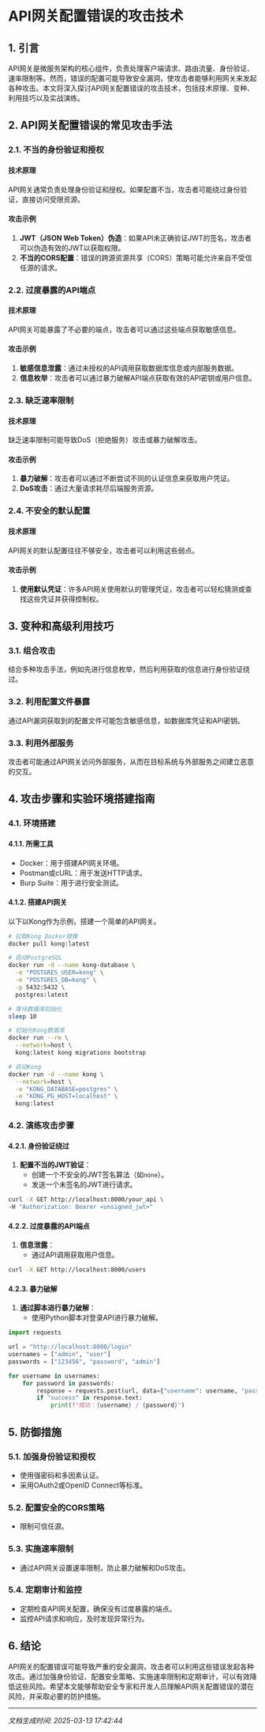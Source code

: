# API网关配置错误的攻击技术

## 1. 引言

API网关是微服务架构的核心组件，负责处理客户端请求、路由流量、身份验证、速率限制等。然而，错误的配置可能导致安全漏洞，使攻击者能够利用网关来发起各种攻击。本文将深入探讨API网关配置错误的攻击技术，包括技术原理、变种、利用技巧以及实战演练。

## 2. API网关配置错误的常见攻击手法

### 2.1. 不当的身份验证和授权

#### 技术原理
API网关通常负责处理身份验证和授权。如果配置不当，攻击者可能绕过身份验证，直接访问受限资源。

#### 攻击示例
1. **JWT（JSON Web Token）伪造**：如果API未正确验证JWT的签名，攻击者可以伪造有效的JWT以获取权限。
2. **不当的CORS配置**：错误的跨源资源共享（CORS）策略可能允许来自不受信任源的请求。

### 2.2. 过度暴露的API端点

#### 技术原理
API网关可能暴露了不必要的端点，攻击者可以通过这些端点获取敏感信息。

#### 攻击示例
1. **敏感信息泄露**：通过未授权的API调用获取数据库信息或内部服务数据。
2. **信息枚举**：攻击者可以通过暴力破解API端点获取有效的API密钥或用户信息。

### 2.3. 缺乏速率限制

#### 技术原理
缺乏速率限制可能导致DoS（拒绝服务）攻击或暴力破解攻击。

#### 攻击示例
1. **暴力破解**：攻击者可以通过不断尝试不同的认证信息来获取用户凭证。
2. **DoS攻击**：通过大量请求耗尽后端服务资源。

### 2.4. 不安全的默认配置

#### 技术原理
API网关的默认配置往往不够安全，攻击者可以利用这些弱点。

#### 攻击示例
1. **使用默认凭证**：许多API网关使用默认的管理凭证，攻击者可以轻松猜测或查找这些凭证并获得控制权。

## 3. 变种和高级利用技巧

### 3.1. 组合攻击

结合多种攻击手法，例如先进行信息枚举，然后利用获取的信息进行身份验证绕过。

### 3.2. 利用配置文件暴露

通过API漏洞获取到的配置文件可能包含敏感信息，如数据库凭证和API密钥。

### 3.3. 利用外部服务

攻击者可能通过API网关访问外部服务，从而在目标系统与外部服务之间建立恶意的交互。

## 4. 攻击步骤和实验环境搭建指南

### 4.1. 环境搭建

#### 4.1.1. 所需工具
- Docker：用于搭建API网关环境。
- Postman或cURL：用于发送HTTP请求。
- Burp Suite：用于进行安全测试。

#### 4.1.2. 搭建API网关
以下以Kong作为示例，搭建一个简单的API网关。

```bash
# 拉取Kong Docker镜像
docker pull kong:latest

# 启动PostgreSQL
docker run -d --name kong-database \
  -e "POSTGRES_USER=kong" \
  -e "POSTGRES_DB=kong" \
  -p 5432:5432 \
  postgres:latest

# 等待数据库初始化
sleep 10

# 初始化Kong数据库
docker run --rm \
  --network=host \
  kong:latest kong migrations bootstrap

# 启动Kong
docker run -d --name kong \
  --network=host \
  -e "KONG_DATABASE=postgres" \
  -e "KONG_PG_HOST=localhost" \
  kong:latest
```

### 4.2. 演练攻击步骤

#### 4.2.1. 身份验证绕过
1. **配置不当的JWT验证**：
   - 创建一个不安全的JWT签名算法（如`none`）。
   - 发送一个未签名的JWT进行请求。

```bash
curl -X GET http://localhost:8000/your_api \
-H "Authorization: Bearer <unsigned_jwt>"
```

#### 4.2.2. 过度暴露的API端点
1. **信息泄露**：
   - 通过API调用获取用户信息。
   
```bash
curl -X GET http://localhost:8000/users
```

#### 4.2.3. 暴力破解
1. **通过脚本进行暴力破解**：
   - 使用Python脚本对登录API进行暴力破解。

```python
import requests

url = "http://localhost:8000/login"
usernames = ["admin", "user"]
passwords = ["123456", "password", "admin"]

for username in usernames:
    for password in passwords:
        response = requests.post(url, data={"username": username, "password": password})
        if "success" in response.text:
            print(f"成功：{username} / {password}")
```

## 5. 防御措施

### 5.1. 加强身份验证和授权
- 使用强密码和多因素认证。
- 采用OAuth2或OpenID Connect等标准。

### 5.2. 配置安全的CORS策略
- 限制可信任源。

### 5.3. 实施速率限制
- 通过API网关设置速率限制，防止暴力破解和DoS攻击。

### 5.4. 定期审计和监控
- 定期检查API网关配置，确保没有过度暴露的端点。
- 监控API请求和响应，及时发现异常行为。

## 6. 结论

API网关的配置错误可能导致严重的安全漏洞，攻击者可以利用这些错误发起各种攻击。通过加强身份验证、配置安全策略、实施速率限制和定期审计，可以有效降低这些风险。希望本文能够帮助安全专家和开发人员理解API网关配置错误的潜在风险，并采取必要的防护措施。

---

*文档生成时间: 2025-03-13 17:42:44*
